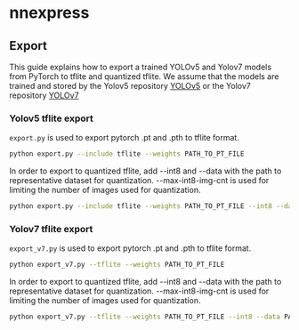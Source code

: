 # nnexpress

## Export
This guide explains how to export a trained YOLOv5 and Yolov7 models from PyTorch to tflite and quantized tflite.
We assume that the models are trained and stored by the Yolov5 repository [YOLOv5](https://github.com/ultralytics/yolov5) or the Yolov7 repository [YOLOv7](https://github.com/WongKinYiu/yolov7.git)

### Yolov5 tflite export

`export.py` is used to export pytorch .pt and .pth to tflite format.

```bash
python export.py --include tflite --weights PATH_TO_PT_FILE
```
In order to export to quantized tflite, add --int8 and --data with the path to representative dataset for quantization. --max-int8-img-cnt is used for limiting the number of images used for quantization.

```bash
python export.py --include tflite --weights PATH_TO_PT_FILE --int8 --data PATH_TO_REP_DATASET --max-int8-img-cnt NUM_IMG_USED_FOR_QUANT
```

### Yolov7 tflite export

`export_v7.py` is used to export pytorch .pt and .pth to tflite format.

```bash
python export_v7.py --tflite --weights PATH_TO_PT_FILE
```
In order to export to quantized tflite, add --int8 and --data with the path to representative dataset for quantization. --max-int8-img-cnt is used for limiting the number of images used for quantization.

```bash
python export_v7.py --tflite --weights PATH_TO_PT_FILE --int8 --data PATH_TO_REP_DATASET  --max-int8-img-cnt NUM_IMG_USED_FOR_QUANT
```
